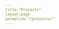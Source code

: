 ```yaml
---
title:"Projects"
layout:page
permalink:"/projects/"
---
```

<style>
    #card{
        border:2px;
        border-radius:5px;
        border-color: black;
        border-spacing:10px;
        background-color:aliceblue;
        float: left;
        padding:10px;
        text-decoration: none;
        font-family: sans-serif;
        width:33.3%;
    }
    #cssbutton{
        background-color: black; /* Green */
        border: none;
        color: whitesmoke;
        padding: 5px 10px;
        text-align: center;
        text-decoration: none;
        display: inline-block;
        font-size: 16px;
        border-radius: 2px;
    }
</style>
<div id=cards></div>
<script>
    function gencard(name,description,link,image){
        if(image!=''){
            document.getElementById("cards").innerHTML+=`
            <div id=card>
            <img src=${image} width=100% style="border-radius:2px">
            <h1>${name}</h1>
            <p>${description}</p>
            <button id="cssbutton" onClick="location.href='${link}'">View</button>
            </div>
            `;
        }
        else{
            document.getElementById("cards").innerHTML+=`
            <div id=card>
            <h1>${name}</h1>
            <p>${description}</p>
            <button id="cssbutton" onClick="location.href='${link}'">View</button>
            </div>
            `;
        }

    }
gencard('ReMapper','Interactive Map Generation for Trip Recording','','');
gencard('Kalictric','Digitally-enabled Kalimba','','');
gencard('Cricket Pi','Little "Cute" MIDI Player','','');
gencard('Conductor','Conduct a virtual orchestra with digital baton','','');
</script>
